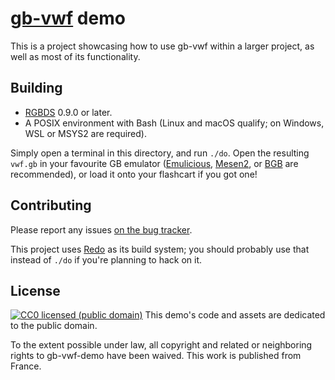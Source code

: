 # [gb-vwf](//github.com/ISSOtm/gb-vwf) demo

This is a project showcasing how to use gb-vwf within a larger project, as well as most of its functionality.

## Building

- [RGBDS](//rgbds.gbdev.io) 0.9.0 or later.
- A POSIX environment with Bash (Linux and macOS qualify; on Windows, WSL or MSYS2 are required).

Simply open a terminal in this directory, and run `./do`.
Open the resulting `vwf.gb` in your favourite GB emulator ([Emulicious](//emulicious.net), [Mesen2](//mesen.ca), or [BGB](//bgb.bircd.org) are recommended), or load it onto your flashcart if you got one!

## Contributing

Please report any issues [on the bug tracker](//github.com/ISSOtm/gb-vwf-demo/issues).

This project uses [Redo](//redo.readthedocs.io/en/latest) as its build system; you should probably use that instead of `./do` if you're planning to hack on it.

## License

[![CC0 licensed (public domain)](https://licensebuttons.net/p/zero/1.0/80x15.png)](http://creativecommons.org/publicdomain/zero/1.0/)
This demo's code and assets are dedicated to the public domain.

<p xmlns:dct="http://purl.org/dc/terms/" xmlns:vcard="http://www.w3.org/2001/vcard-rdf/3.0#">
  To the extent possible under law, all copyright and related or neighboring rights to
  <span property="dct:title">gb-vwf-demo</span> have been waived.
  This work is published from <span property="vcard:Country" datatype="dct:ISO3166" content="FR" about="https://eldred.fr">France</span>.
</p>
